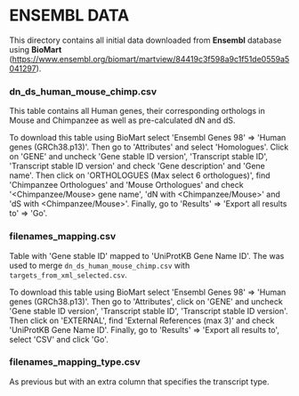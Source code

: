 # ENSEMBL DATA
This directory contains all initial data downloaded from **Ensembl** database using **BioMart** (https://www.ensembl.org/biomart/martview/84419c3f598a9c1f51de0559a5041297).

### dn_ds_human_mouse_chimp.csv
This table contains all Human genes, their corresponding orthologs in Mouse and Chimpanzee as well as pre-calculated dN and dS. 

To download this table using BioMart select 'Ensembl Genes 98' => 'Human genes (GRCh38.p13)'. Then go to 'Attributes' and select 'Homologues'. Click on 'GENE' and uncheck 'Gene stable ID version', 'Transcript stable ID', 'Transcript stable ID version' and check 'Gene description' and 'Gene name'. Then click on 'ORTHOLOGUES (Max select 6 orthologues)', find 'Chimpanzee Orthologues' and 'Mouse Orthologues' and check '<Chimpanzee/Mouse> gene name', 'dN with <Chimpanzee/Mouse>' and 'dS with <Chimpanzee/Mouse>'. Finally, go to 'Results' => 'Export  all results to' => 'Go'.

### filenames_mapping.csv
Table with 'Gene stable ID' mapped to 'UniProtKB Gene Name ID'. The was used to merge `dn_ds_human_mouse_chimp.csv` with `targets_from_xml_selected.csv`. 

To download this table using BioMart select 'Ensembl Genes 98' => 'Human genes (GRCh38.p13)'. Then go to 'Attributes', click on 'GENE' and uncheck 'Gene stable ID version', 'Transcript stable ID', 'Transcript stable ID version'. Then click on 'EXTERNAL', find 'External References (max 3)' and check 'UniProtKB Gene Name ID'. Finally, go to 'Results' => 'Export all results to', select 'CSV' and click 'Go'.

### filenames_mapping_type.csv
As previous but with an extra column that specifies the transcript type.
